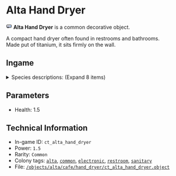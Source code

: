 # Alta Hand Dryer

<img src="https://raw.githubusercontent.com/Ceterai/Enternia/main/objects/alta/cafe/hand_dryer/icon.png" alt="Alta Hand Dryer icon" loading="lazy" height="16px" width="auto" /> **Alta Hand Dryer** is a common decorative object.

A compact hand dryer often found in restrooms and bathrooms.  
Made put of titanium, it sits firmly on the wall.

## Ingame

<details markdown="1"><summary>Species descriptions: (Expand 8 items)</summary>

- Alta: I would need to moisturize my hands first with something.
- Apex: A hand dryer. I wonder if it works on dense Apex hair.
- Avian: This is sure to ruffle some feathers.
- Floran: Floran dry hands.
- Glitch: Pleased. A hand dryer - useful for preventing rust.
- Human: It's a bit basic.
- Hylotl: The Hylotl do not need to dry their hands.
- Novakid: A device for dryin' yer wet hands.

</details>

## Parameters

- Health: 1.5

## Technical Information

- In-game ID: `ct_alta_hand_dryer`
- Power: `1.5`
- Rarity: `Common`
- Colony tags: [`alta`](https://ceterai.github.io/MyEnternia/Wiki/Tags/Alta), [`common`](https://ceterai.github.io/MyEnternia/Wiki/Tags/Common), [`electronic`](https://ceterai.github.io/MyEnternia/Wiki/Tags/Electronic), [`restroom`](https://ceterai.github.io/MyEnternia/Wiki/Tags/Restroom), [`sanitary`](https://ceterai.github.io/MyEnternia/Wiki/Tags/Sanitary)
- File: [`/objects/alta/cafe/hand_dryer/ct_alta_hand_dryer.object`](https://github.com/Ceterai/Enternia/blob/main/objects/alta/cafe/hand_dryer/ct_alta_hand_dryer.object)
